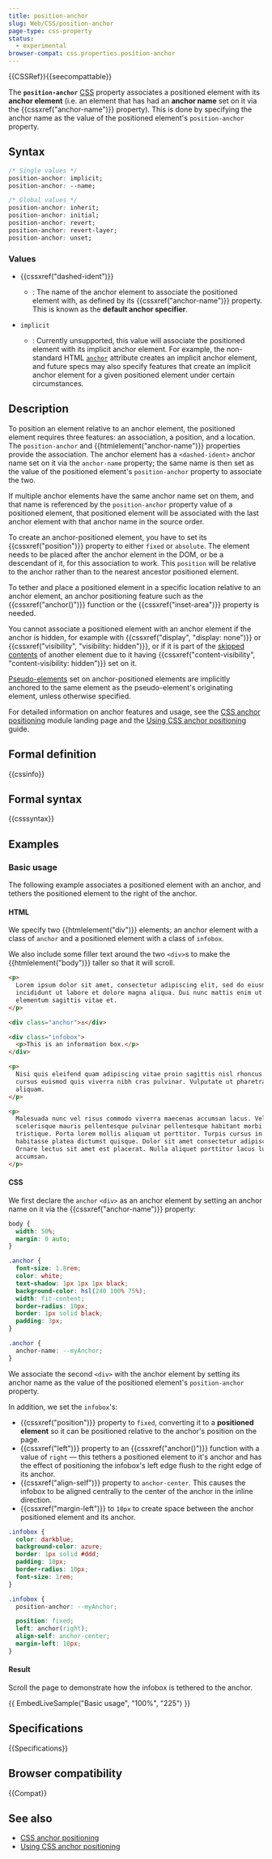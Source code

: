 ```yaml
---
title: position-anchor
slug: Web/CSS/position-anchor
page-type: css-property
status:
  - experimental
browser-compat: css.properties.position-anchor
---
```


{{CSSRef}}{{seecompattable}}

The **`position-anchor`** [CSS](/en-US/docs/Web/CSS) property associates a positioned element with its **anchor element** (i.e. an element that has had an **anchor name** set on it via the {{cssxref("anchor-name")}} property). This is done by specifying the anchor name as the value of the positioned element's `position-anchor` property.

## Syntax

```css
/* Single values */
position-anchor: implicit;
position-anchor: --name;

/* Global values */
position-anchor: inherit;
position-anchor: initial;
position-anchor: revert;
position-anchor: revert-layer;
position-anchor: unset;
```

### Values

- {{cssxref("dashed-ident")}}

  - : The name of the anchor element to associate the positioned element with, as defined by its {{cssxref("anchor-name")}} property. This is known as the **default anchor specifier**.

- `implicit`
  - : Currently unsupported, this value will associate the positioned element with its implicit anchor element. For example, the non-standard HTML [`anchor`](/en-US/docs/Web/HTML/Global_attributes/anchor) attribute creates an implicit anchor element, and future specs may also specify features that create an implicit anchor element for a given positioned element under certain circumstances.

## Description

To position an element relative to an anchor element, the positioned element requires three features: an association, a position, and a location. The `position-anchor` and {{htmlelement("anchor-name")}} properties provide the association. The anchor element has a `<dashed-ident>` anchor name set on it via the `anchor-name` property; the same name is then set as the value of the positioned element's `position-anchor` property to associate the two.

If multiple anchor elements have the same anchor name set on them, and that name is referenced by the `position-anchor` property value of a positioned element, that positioned element will be associated with the last anchor element with that anchor name in the source order.

To create an anchor-positioned element, you have to set its {{cssxref("position")}} property to either `fixed` or `absolute`. The element needs to be placed after the anchor element in the DOM, or be a descendant of it, for this association to work. This `position` will be relative to the anchor rather than to the nearest ancestor positioned element.

To tether and place a positioned element in a specific location relative to an anchor element, an anchor positioning feature such as the {{cssxref("anchor()")}} function or the {{cssxref("inset-area")}} property is needed.

You cannot associate a positioned element with an anchor element if the anchor is hidden, for example with {{cssxref("display", "display: none")}} or {{cssxref("visibility", "visibility: hidden")}}, or if it is part of the [skipped contents](/en-US/docs/Web/CSS/CSS_containment/Using_CSS_containment#skips_its_contents) of another element due to it having {{cssxref("content-visibility", "content-visibility: hidden")}} set on it.

[Pseudo-elements](/en-US/docs/Web/CSS/Pseudo-elements) set on anchor-positioned elements are implicitly anchored to the same element as the pseudo-element's originating element, unless otherwise specified.

For detailed information on anchor features and usage, see the [CSS anchor positioning](/en-US/docs/Web/CSS/CSS_anchor_positioning) module landing page and the [Using CSS anchor positioning](/en-US/docs/Web/CSS/CSS_anchor_positioning/Using) guide.

## Formal definition

{{cssinfo}}

## Formal syntax

{{csssyntax}}

## Examples

### Basic usage

The following example associates a positioned element with an anchor, and tethers the positioned element to the right of the anchor.

#### HTML

We specify two {{htmlelement("div")}} elements; an anchor element with a class of `anchor` and a positioned element with a class of `infobox`.

We also include some filler text around the two `<div>`s to make the {{htmlelement("body")}} taller so that it will scroll.

```html
<p>
  Lorem ipsum dolor sit amet, consectetur adipiscing elit, sed do eiusmod tempor
  incididunt ut labore et dolore magna aliqua. Dui nunc mattis enim ut tellus
  elementum sagittis vitae et.
</p>

<div class="anchor">⚓︎</div>

<div class="infobox">
  <p>This is an information box.</p>
</div>

<p>
  Nisi quis eleifend quam adipiscing vitae proin sagittis nisl rhoncus. In arcu
  cursus euismod quis viverra nibh cras pulvinar. Vulputate ut pharetra sit amet
  aliquam.
</p>

<p>
  Malesuada nunc vel risus commodo viverra maecenas accumsan lacus. Vel elit
  scelerisque mauris pellentesque pulvinar pellentesque habitant morbi
  tristique. Porta lorem mollis aliquam ut porttitor. Turpis cursus in hac
  habitasse platea dictumst quisque. Dolor sit amet consectetur adipiscing elit.
  Ornare lectus sit amet est placerat. Nulla aliquet porttitor lacus luctus
  accumsan.
</p>
```

#### CSS

We first declare the `anchor` `<div>` as an anchor element by setting an anchor name on it via the {{cssxref("anchor-name")}} property:

```css hidden
body {
  width: 50%;
  margin: 0 auto;
}

.anchor {
  font-size: 1.8rem;
  color: white;
  text-shadow: 1px 1px 1px black;
  background-color: hsl(240 100% 75%);
  width: fit-content;
  border-radius: 10px;
  border: 1px solid black;
  padding: 3px;
}
```

```css
.anchor {
  anchor-name: --myAnchor;
}
```

We associate the second `<div>` with the anchor element by setting its anchor name as the value of the positioned element's `position-anchor` property.

In addition, we set the `infobox`'s:

- {{cssxref("position")}} property to `fixed`, converting it to a **positioned element** so it can be positioned relative to the anchor's position on the page.
- {{cssxref("left")}} property to an {{cssxref("anchor()")}} function with a value of `right` — this tethers a positioned element to it's anchor and has the effect of positioning the infobox's left edge flush to the right edge of its anchor.
- {{cssxref("align-self")}} property to `anchor-center`. This causes the infobox to be aligned centrally to the center of the anchor in the inline direction.
- {{cssxref("margin-left")}} to `10px` to create space between the anchor positioned element and its anchor.

```css hidden
.infobox {
  color: darkblue;
  background-color: azure;
  border: 1px solid #ddd;
  padding: 10px;
  border-radius: 10px;
  font-size: 1rem;
}
```

```css
.infobox {
  position-anchor: --myAnchor;

  position: fixed;
  left: anchor(right);
  align-self: anchor-center;
  margin-left: 10px;
}
```

#### Result

Scroll the page to demonstrate how the infobox is tethered to the anchor.

{{ EmbedLiveSample("Basic usage", "100%", "225") }}

## Specifications

{{Specifications}}

## Browser compatibility

{{Compat}}

## See also

- [CSS anchor positioning](/en-US/docs/Web/CSS/CSS_anchor_positioning)
- [Using CSS anchor positioning](/en-US/docs/Web/CSS/CSS_anchor_positioning/Using)
